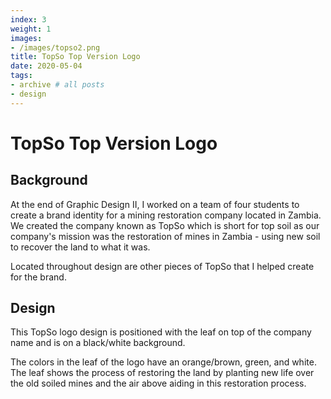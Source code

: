```yaml
---
index: 3
weight: 1
images:
- /images/topso2.png
title: TopSo Top Version Logo
date: 2020-05-04
tags:
- archive # all posts
- design
---
```


# TopSo Top Version Logo

## Background
At the end of Graphic Design II, I worked on a team of four students to create a brand identity for a mining restoration company located in Zambia. We created the company known as TopSo which is short for top soil as our company's mission was the restoration of mines in Zambia - using new soil to recover the land to what it was.

Located throughout design are other pieces of TopSo that I helped create for the brand.

## Design

This TopSo logo design is positioned with the leaf on top of the company name and is on a black/white background.

The colors in the leaf of the logo have an orange/brown, green, and white. The leaf shows the process of restoring the land by planting new life over the old soiled mines and the air above aiding in this restoration process.